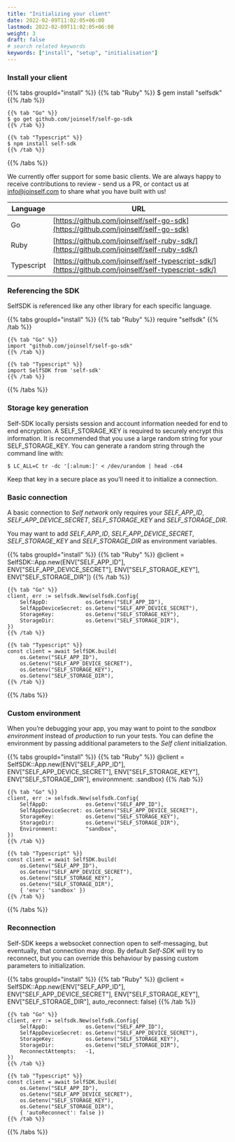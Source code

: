```yaml
---
title: "Initializing your client"
date: 2022-02-09T11:02:05+06:00
lastmod: 2022-02-09T11:02:05+06:00
weight: 3
draft: false
# search related keywords
keywords: ["install", "setup", "initialisation"]
---
```



### Install your client
{{% tabs groupId="install" %}}
    {{% tab "Ruby" %}}
    $ gem install "selfsdk"
    {{% /tab %}}

    {{% tab "Go" %}}
    $ go get github.com/joinself/self-go-sdk
    {{% /tab %}}

    {{% tab "Typescript" %}}
    $ npm install self-sdk
    {{% /tab %}}
{{% /tabs %}}

We currently offer support for some basic clients. We are always happy to receive contributions to review - send us a PR, or contact us at info@joinself.com to share what you have built with us!

Language | URL
--------- | -----------
Go | [https://github.com/joinself/self-go-sdk](https://github.com/joinself/self-go-sdk)
Ruby | [https://github.com/joinself/self-ruby-sdk/](https://github.com/joinself/self-ruby-sdk/)
Typescript | [https://github.com/joinself/self-typescript-sdk/](https://github.com/joinself/self-typescript-sdk/)


### Referencing the SDK

SelfSDK is referenced like any other library for each specific language.

{{% tabs groupId="install" %}}
    {{% tab "Ruby" %}}
    require "selfsdk"
    {{% /tab %}}

    {{% tab "Go" %}}
    import "github.com/joinself/self-go-sdk"
    {{% /tab %}}

    {{% tab "Typescript" %}}
    import SelfSDK from 'self-sdk'
    {{% /tab %}}
{{% /tabs %}}



### Storage key generation

Self-SDK locally persists session and account information needed for end to end encryption. A SELF_STORAGE_KEY is required to securely encrypt this information.
It is recommended that you use a large random string for your SELF_STORAGE_KEY. You can generate a random string through the command line with:

`$ LC_ALL=C tr -dc '[:alnum:]' < /dev/urandom | head -c64`

Keep that key in a secure place as you’ll need it to initialize a connection.


### Basic connection

A basic connection to _Self network_ only requires your _SELF_APP_ID_, _SELF_APP_DEVICE_SECRET_, _SELF_STORAGE_KEY_ and _SELF_STORAGE_DIR_.

You may want to add _SELF_APP_ID_, _SELF_APP_DEVICE_SECRET_, _SELF_STORAGE_KEY_ and _SELF_STORAGE_DIR_ as environment variables.

{{% tabs groupId="install" %}}
    {{% tab "Ruby" %}}
    @client = SelfSDK::App.new(ENV["SELF_APP_ID"], 
                               ENV["SELF_APP_DEVICE_SECRET"], 
                               ENV["SELF_STORAGE_KEY"], 
                               ENV["SELF_STORAGE_DIR"])
    {{% /tab %}}

    {{% tab "Go" %}}
    client, err := selfsdk.New(selfsdk.Config{
        SelfAppD:            os.Getenv("SELF_APP_ID"),
        SelfAppDeviceSecret: os.Getenv("SELF_APP_DEVICE_SECRET"),
        StorageKey:          os.Getenv("SELF_STORAGE_KEY"),
        StorageDir:          os.Getenv("SELF_STORAGE_DIR"),
    })
    {{% /tab %}}

    {{% tab "Typescript" %}}
    const client = await SelfSDK.build( 
        os.Getenv("SELF_APP_ID"),
        os.Getenv("SELF_APP_DEVICE_SECRET"),
        os.Getenv("SELF_STORAGE_KEY"),
        os.Getenv("SELF_STORAGE_DIR"),
    {{% /tab %}}
{{% /tabs %}}



### Custom environment

When you’re debugging your app, you may want to point to the _sandbox environment_ instead of _production_ to run your tests. You can define the environment by passing additional parameters to the _Self client_ initialization.

{{% tabs groupId="install" %}}
    {{% tab "Ruby" %}}
    @client = SelfSDK::App.new(ENV["SELF_APP_ID"], 
                               ENV["SELF_APP_DEVICE_SECRET"], 
                               ENV["SELF_STORAGE_KEY"], 
                               ENV["SELF_STORAGE_DIR"],
                               environmnent: :sandbox)
    {{% /tab %}}

    {{% tab "Go" %}}
    client, err := selfsdk.New(selfsdk.Config{
        SelfAppD:            os.Getenv("SELF_APP_ID"),
        SelfAppDeviceSecret: os.Getenv("SELF_APP_DEVICE_SECRET"),
        StorageKey:          os.Getenv("SELF_STORAGE_KEY"),
        StorageDir:          os.Getenv("SELF_STORAGE_DIR"),
        Environment:	     "sandbox",
    })
    {{% /tab %}}

    {{% tab "Typescript" %}}
    const client = await SelfSDK.build( 
        os.Getenv("SELF_APP_ID"),
        os.Getenv("SELF_APP_DEVICE_SECRET"),
        os.Getenv("SELF_STORAGE_KEY"),
        os.Getenv("SELF_STORAGE_DIR"),
        { 'env': 'sandbox' })
    {{% /tab %}}
{{% /tabs %}}

### Reconnection

Self-SDK keeps a websocket connection open to self-messaging, but eventually, that connection may drop. By default _Self-SDK_ will try to reconnect, but you can override this behaviour by passing custom parameters to initialization.

{{% tabs groupId="install" %}}
    {{% tab "Ruby" %}}
    @client = SelfSDK::App.new(ENV["SELF_APP_ID"], 
                               ENV["SELF_APP_DEVICE_SECRET"], 
                               ENV["SELF_STORAGE_KEY"], 
                               ENV["SELF_STORAGE_DIR"],
                               auto_reconnect: false)
    {{% /tab %}}

    {{% tab "Go" %}}
    client, err := selfsdk.New(selfsdk.Config{
        SelfAppD:            os.Getenv("SELF_APP_ID"),
        SelfAppDeviceSecret: os.Getenv("SELF_APP_DEVICE_SECRET"),
        StorageKey:          os.Getenv("SELF_STORAGE_KEY"),
        StorageDir:          os.Getenv("SELF_STORAGE_DIR"),
        ReconnectAttempts:	 -1,
    })
    {{% /tab %}}

    {{% tab "Typescript" %}}
    const client = await SelfSDK.build( 
        os.Getenv("SELF_APP_ID"),
        os.Getenv("SELF_APP_DEVICE_SECRET"),
        os.Getenv("SELF_STORAGE_KEY"),
        os.Getenv("SELF_STORAGE_DIR"),
        { 'autoReconnect': false })
    {{% /tab %}}
{{% /tabs %}}


